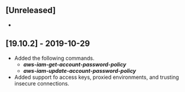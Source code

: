 ## [Unreleased]
-


## [19.10.2] - 2019-10-29
  - Added the following commands.
    - ***aws-iam-get-account-password-policy*** 
    - ***aws-iam-update-account-password-policy***
  - Added support fo access keys, proxied environments, and trusting insecure connections.
